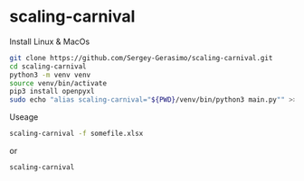 # scaling-carnival
Install 
Linux & MacOs
```bash
git clone https://github.com/Sergey-Gerasimo/scaling-carnival.git
cd scaling-carnival
python3 -m venv venv 
source venv/bin/activate 
pip3 install openpyxl 
sudo echo "alias scaling-carnival="${PWD}/venv/bin/python3 main.py"" >> ./bashrc && source ./bashrc 
```

Useage 
```bash 
scaling-carnival -f somefile.xlsx
```
or 

```bash
scaling-carnival
```
